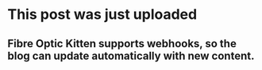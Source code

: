 # This post was just uploaded

## Fibre Optic Kitten supports webhooks, so the blog can update automatically with new content.
